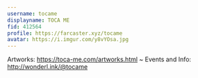 ```yaml
---
username: tocame
displayname: TOCA ME
fid: 412564
profile: https://farcaster.xyz/tocame
avatar: https://i.imgur.com/y8vYOsa.jpg
---
```

Artworks: https://toca-me.com/artworks.html ~ Events and Info: http://wonderl.ink/@tocame  
